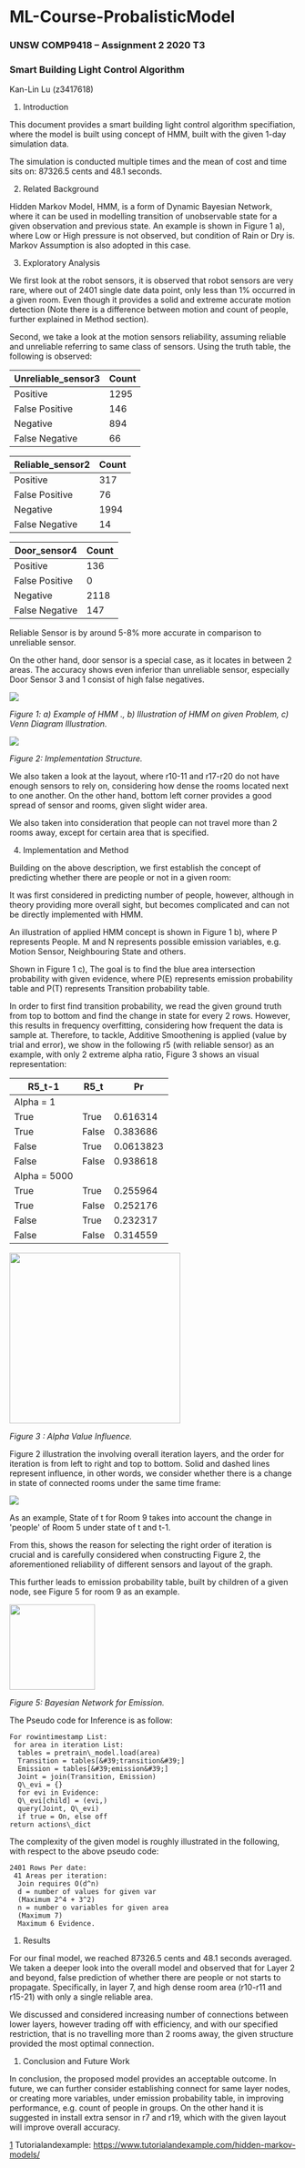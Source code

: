 # ML-Course-ProbalisticModel

### UNSW COMP9418 – Assignment 2 2020 T3

### Smart Building Light Control Algorithm

Kan-Lin Lu (z3417618)

1. Introduction

This document provides a smart building light control algorithm specifiation, where the model is built using concept of HMM, built with the given 1-day simulation data.

The simulation is conducted multiple times and the mean of cost and time sits on: 87326.5 cents and 48.1 seconds.

2. Related Background

Hidden Markov Model, HMM, is a form of Dynamic Bayesian Network, where it can be used in modelling transition of unobservable state for a given observation and previous state. An example is shown in Figure 1 a), where Low or High pressure is not observed, but condition of Rain or Dry is. Markov Assumption is also adopted in this case.

3. Exploratory Analysis

We first look at the robot sensors, it is observed that robot sensors are very rare, where out of 2401 single date data point, only less than 1% occurred in a given room. Even though it provides a solid and extreme accurate motion detection (Note there is a difference between motion and count of people, further explained in Method section).

Second, we take a look at the motion sensors reliability, assuming reliable and unreliable referring to same class of sensors. Using the truth table, the following is observed:

| Unreliable\_sensor3 | Count |
| --- | ---|
| Positive | 1295 |
| False Positive | 146 |
| Negative | 894 |
| False Negative | 66 |

| Reliable\_sensor2 | Count |
| --- | ---|
| Positive | 317 |
| False Positive | 76 |
| Negative | 1994 |
| False Negative | 14 |

| Door\_sensor4 | Count |
| --- | ---|
| Positive | 136 |
| False Positive | 0 |
| Negative | 2118 |
| False Negative | 147 |

Reliable Sensor is by around 5-8% more accurate in comparison to unreliable sensor.

On the other hand, door sensor is a special case, as it locates in between 2 areas. The accuracy shows even inferior than unreliable sensor, especially Door Sensor 3 and 1 consist of high false negatives.

![](https://user-images.githubusercontent.com/67504821/106423222-230ede80-64b4-11eb-91b5-df0f78731634.png)

_Figure 1: a) Example of HMM ., b) Illustration of HMM on given Problem, c) Venn Diagram Illustration._

![](https://user-images.githubusercontent.com/67504821/106423348-623d2f80-64b4-11eb-9cd2-1f2c8a81b42b.png)

_Figure 2: Implementation Structure._

We also taken a look at the layout, where r10-11 and r17-r20 do not have enough sensors to rely on, considering how dense the rooms located next to one another. On the other hand, bottom left corner provides a good spread of sensor and rooms, given slight wider area.

We also taken into consideration that people can not travel more than 2 rooms away, except for certain area that is specified.

4. Implementation and Method

Building on the above description, we first establish the concept of predicting whether there are people or not in a given room:

It was first considered in predicting number of people, however, although in theory providing more overall sight, but becomes complicated and can not be directly implemented with HMM.

An illustration of applied HMM concept is shown in Figure 1 b), where P represents People. M and N represents possible emission variables, e.g. Motion Sensor, Neighbouring State and others.

Shown in Figure 1 c), The goal is to find the blue area intersection probability with given evidence, where P(E) represents emission probability table and P(T) represents Transition probability table.

In order to first find transition probability, we read the given ground truth from top to bottom and find the change in state for every 2 rows. However, this results in frequency overfitting, considering how frequent the data is sample at. Therefore, to tackle, Additive Smoothening is applied (value by trial and error), we show in the following r5 (with reliable sensor) as an example, with only 2 extreme alpha ratio, Figure 3 shows an visual representation:

| R5\_t-1 | R5\_t | Pr |
| --- | --- | --- |
| Alpha = 1 |
| True | True | 0.616314 |
| True | False | 0.383686 |
| False | True | 0.0613823 |
| False | False | 0.938618 |
| Alpha = 5000 |
| True | True | 0.255964 |
| True | False | 0.252176 |
| False | True | 0.232317 |
| False | False | 0.314559 |

<img src="https://user-images.githubusercontent.com/67504821/106423433-8b5dc000-64b4-11eb-963d-82459cfacfda.png" width="300">

_Figure 3 : Alpha Value Influence._

Figure 2 illustration the involving overall iteration layers, and the order for iteration is from left to right and top to bottom. Solid and dashed lines represent influence, in other words, we consider whether there is a change in state of connected rooms under the same time frame:

![](https://user-images.githubusercontent.com/67504821/106423498-ab8d7f00-64b4-11eb-9163-7029188ba24a.png)

As an example, State of t for Room 9 takes into account the change in &#39;people&#39; of Room 5 under state of t and t-1.

From this, shows the reason for selecting the right order of iteration is crucial and is carefully considered when constructing Figure 2, the aforementioned reliability of different sensors and layout of the graph.

This further leads to emission probability table, built by children of a given node, see Figure 5 for room 9 as an example.

<img src="https://user-images.githubusercontent.com/67504821/106423734-248cd680-64b5-11eb-85b0-5f14f3c4462d.png" width="150">

_Figure 5: Bayesian Network for Emission._

The Pseudo code for Inference is as follow:

```
For rowintimestamp List:
 for area in iteration List:
  tables = pretrain\_model.load(area)
  Transition = tables[&#39;transition&#39;]
  Emission = tables[&#39;emission&#39;]
  Joint = join(Transition, Emission)
  Q\_evi = {}
  for evi in Evidence:
  Q\_evi[child] = (evi,)
  query(Joint, Q\_evi)
  if true = On, else off
return actions\_dict
```
The complexity of the given model is roughly illustrated in the following, with respect to the above pseudo code:
```
2401 Rows Per date:
 41 Areas per iteration:
  Join requires O(d^n)
  d = number of values for given var
  (Maximum 2^4 + 3^2)
  n = number o variables for given area
  (Maximum 7)
  Maximum 6 Evidence.
```

1. Results

For our final model, we reached 87326.5 cents and 48.1 seconds averaged. We taken a deeper look into the overall model and observed that for Layer 2 and beyond, false prediction of whether there are people or not starts to propagate. Specifically, in layer 7, and high dense room area (r10-r11 and r15-21) with only a single reliable area.

We discussed and considered increasing number of connections between lower layers, however trading off with efficiency, and with our specified restriction, that is no travelling more than 2 rooms away, the given structure provided the most optimal connection.

1. Conclusion and Future Work

In conclusion, the proposed model provides an acceptable outcome. In future, we can further consider establishing connect for same layer nodes, or creating more variables, under emission probability table, in improving performance, e.g. count of people in groups. On the other hand it is suggested in install extra sensor in r7 and r19, which with the given layout will improve overall accuracy.

[1](#sdfootnote1anc) Tutorialandexample: https://www.tutorialandexample.com/hidden-markov-models/
